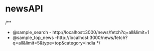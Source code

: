 # newsAPI


/**
 * @sample_search - http://localhost:3000/news/fetch?q=all&limit=1
 * @sample_top_news -http://localhost:3000/news/fetch?q=all&limit=5&type=top&category=india
 */
